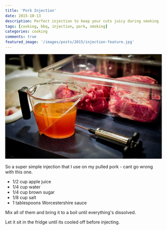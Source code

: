 ```yaml
---
title: 'Pork Injection'
date: 2015-10-13
description: Perfect injection to keep your cuts juicy during smoking
tags: [cooking, bbq, injection, pork, smoking]
categories: cooking
comments: true
featured_image: '/images/posts/2015/injection-feature.jpg'
---
```


![](/images/posts/2015/injection.jpg)

So a super simple injection that I use on my pulled pork - cant go wrong with this one.

* 1/2 cup apple juice
* 1/4 cup water
* 1/4 cup brown sugar
* 1/8 cup salt
* 1 tablespoons Worcestershire sauce

Mix all of them and bring it to a boil until everything's dissolved.

Let it sit in the fridge until its cooled off before injecting.